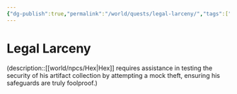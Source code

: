 ```yaml
---
{"dg-publish":true,"permalink":"/world/quests/legal-larceny/","tags":["quest"]}
---
```


# Legal Larceny
(description::[[world/npcs/Hex\|Hex]] requires assistance in testing the security of his artifact collection by attempting a mock theft, ensuring his safeguards are truly foolproof.)